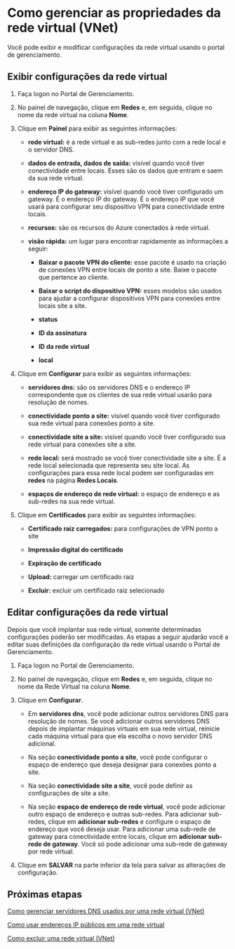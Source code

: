 <properties 
   pageTitle="Como gerenciar as propriedades da rede virtual (VNet)"
   description="Saiba como exibir e editar configurações de rede virtual"
   services="virtual-network"
   documentationCenter="na"
   authors="telmosampaio"
   manager="carolz"
   editor="tysonn" />
<tags 
   ms.service="virtual-network"
   ms.devlang="na"
   ms.topic="article"
   ms.tgt_pltfrm="na"
   ms.workload="infrastructure-services"
   ms.date="06/08/2015"
   ms.author="telmos" />

# Como gerenciar as propriedades da rede virtual (VNet)
Você pode exibir e modificar configurações da rede virtual usando o portal de gerenciamento.

## Exibir configurações da rede virtual

1. Faça logon no Portal de Gerenciamento.

1. No painel de navegação, clique em **Redes** e, em seguida, clique no nome da rede virtual na coluna **Nome**.

1. Clique em **Painel** para exibir as seguintes informações:

	- **rede virtual:** é a rede virtual e as sub-redes junto com a rede local e o servidor DNS.

	- **dados de entrada, dados de saída:** visível quando você tiver conectividade entre locais. Esses são os dados que entram e saem da sua rede virtual.

	- **endereço IP do gateway:** visível quando você tiver configurado um gateway. É o endereço IP do gateway. É o endereço IP que você usará para configurar seu dispositivo VPN para conectividade entre locais.

	- **recursos:** são os recursos do Azure conectados à rede virtual.

	- **visão rápida:** um lugar para encontrar rapidamente as informações a seguir:

		- **Baixar o pacote VPN do cliente:** esse pacote é usado na criação de conexões VPN entre locais de ponto a site. Baixe o pacote que pertence ao cliente.

		- **Baixar o script do dispositivo VPN:** esses modelos são usados para ajudar a configurar dispositivos VPN para conexões entre locais site a site.

		- **status**

		- **ID da assinatura**
		
		- **ID da rede virtual**
		
		- **local**

1. Clique em **Configurar** para exibir as seguintes informações:

	- **servidores dns:** são os servidores DNS e o endereço IP correspondente que os clientes de sua rede virtual usarão para resolução de nomes.

	- **conectividade ponto a site:** visível quando você tiver configurado sua rede virtual para conexões ponto a site.

	- **conectividade site a site:** visível quando você tiver configurado sua rede virtual para conexões site a site.

	- **rede local:** será mostrado se você tiver conectividade site a site. É a rede local selecionada que representa seu site local. As configurações para essa rede local podem ser configuradas em **redes** na página **Redes Locais**.
	
	- **espaços de endereço de rede virtual:** o espaço de endereço e as sub-redes na sua rede virtual.

1. Clique em **Certificados** para exibir as seguintes informações:

	- **Certificado raiz carregados:** para configurações de VPN ponto a site
	
	- **Impressão digital do certificado**
	
	- **Expiração de certificado**
	
	- **Upload:** carregar um certificado raiz
	
	- **Excluir:** excluir um certificado raiz selecionado

## Editar configurações da rede virtual

Depois que você implantar sua rede virtual, somente determinadas configurações poderão ser modificadas. As etapas a seguir ajudarão você a editar suas definições da configuração da rede virtual usando o Portal de Gerenciamento.

1. Faça logon no Portal de Gerenciamento.

1. No painel de navegação, clique em **Redes** e, em seguida, clique no nome da Rede Virtual na coluna **Nome**.

1. Clique em **Configurar**.

	- Em **servidores dns**, você pode adicionar outros servidores DNS para resolução de nomes. Se você adicionar outros servidores DNS depois de implantar máquinas virtuais em sua rede virtual, reinicie cada máquina virtual para que ela escolha o novo servidor DNS adicional.
	
	- Na seção **conectividade ponto a site**, você pode configurar o espaço de endereço que deseja designar para conexões ponto a site.
	
	- Na seção **conectividade site a site**, você pode definir as configurações de site a site.
	
	- Na seção **espaço de endereço de rede virtual**, você pode adicionar outro espaço de endereço e outras sub-redes. Para adicionar sub-redes, clique em **adicionar sub-redes** e configure o espaço de endereço que você deseja usar. Para adicionar uma sub-rede de gateway para conectividade entre locais, clique em **adicionar sub-rede de gateway**. Você só pode adicionar uma sub-rede de gateway por rede virtual.

1. Clique em **SALVAR** na parte inferior da tela para salvar as alterações de configuração.

## Próximas etapas

[Como gerenciar servidores DNS usados por uma rede virtual (VNet)](../virtual-networks-manage-dns-in-vnet)

[Como usar endereços IP públicos em uma rede virtual](../virtual-networks-public-ip-within-vnet)

[Como excluir uma rede virtual (VNet)](../virtual-networks-delete-vnet)

<!---HONumber=July15_HO4-->